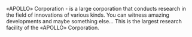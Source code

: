 «APOLLO» Corporation - is a large corporation that conducts research in the field of innovations of various kinds. You can witness amazing developments and maybe something else...
This is the largest research facility of the «APOLLO» Corporation.

